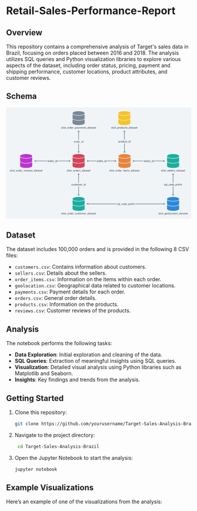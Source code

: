 # Retail-Sales-Performance-Report
## Overview

This repository contains a comprehensive analysis of Target's sales data in Brazil, focusing on orders placed between 2016 and 2018. The analysis utilizes SQL queries and Python visualization libraries to explore various aspects of the dataset, including order status, pricing, payment and shipping performance, customer locations, product attributes, and customer reviews.

## Schema
![(images/schema.png)](https://github.com/Devg1804/Retail-Sales-Performance-Report/blob/main/schema.png)

## Dataset

The dataset includes 100,000 orders and is provided in the following 8 CSV files:

- `customers.csv`: Contains information about customers.
- `sellers.csv`: Details about the sellers.
- `order_items.csv`: Information on the items within each order.
- `geolocation.csv`: Geographical data related to customer locations.
- `payments.csv`: Payment details for each order.
- `orders.csv`: General order details.
- `products.csv`: Information on the products.
- `reviews.csv`: Customer reviews of the products.

## Analysis

The notebook performs the following tasks:

- **Data Exploration**: Initial exploration and cleaning of the data.
- **SQL Queries**: Extraction of meaningful insights using SQL queries.
- **Visualization**: Detailed visual analysis using Python libraries such as Matplotlib and Seaborn.
- **Insights**: Key findings and trends from the analysis.

## Getting Started

1. Clone this repository:
   ```bash
   git clone https://github.com/yourusername/Target-Sales-Analysis-Brazil.git

2. Navigate to the project directory:
   ```bash
    cd Target-Sales-Analysis-Brazil

3. Open the Jupyter Notebook to start the analysis:
    ```bash
    jupyter notebook

## Example Visualizations
Here’s an example of one of the visualizations from the analysis:
